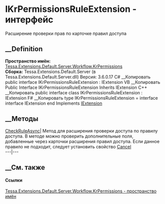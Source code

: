 # IKrPermissionsRuleExtension - интерфейс
Расширение проверки прав по карточке правил доступа
## __Definition
 **Пространство имён:**
[Tessa.Extensions.Default.Server.Workflow.KrPermissions](N_Tessa_Extensions_Default_Server_Workflow_KrPermissions.htm)  
 **Сборка:** Tessa.Extensions.Default.Server (в
Tessa.Extensions.Default.Server.dll) Версия: 3.6.0.17
C# __Копировать
     public interface IKrPermissionsRuleExtension : IExtension
VB __Копировать
     Public Interface IKrPermissionsRuleExtension
    	Inherits IExtension
C++ __Копировать
     public interface class IKrPermissionsRuleExtension : IExtension
F# __Копировать
     type IKrPermissionsRuleExtension = 
        interface
            interface IExtension
        end
Implements
    [IExtension](T_Tessa_Extensions_IExtension.htm)
##  __Методы
[CheckRuleAsync](M_Tessa_Extensions_Default_Server_Workflow_KrPermissions_IKrPermissionsRuleExtension_CheckRuleAsync.htm)|
Метод для расширения проверки доступа по правилу доступа. В методе можно
проверить дополнительные поля, добавленные через карточки расширения правил
доступа. Если данное правило не подходит, следует установить свойство
[Cancel](P_Tessa_Extensions_Default_Server_Workflow_KrPermissions_IKrPermissionsRuleExtensionContext_Cancel.htm)  
---|---  
##  __См. также
#### Ссылки
[Tessa.Extensions.Default.Server.Workflow.KrPermissions - пространство
имён](N_Tessa_Extensions_Default_Server_Workflow_KrPermissions.htm)
